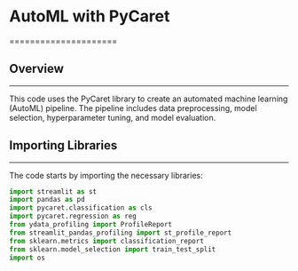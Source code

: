 # AutoML with PyCaret
=====================

## Overview
------------

This code uses the PyCaret library to create an automated machine learning (AutoML) pipeline. The pipeline includes data preprocessing, model selection, hyperparameter tuning, and model evaluation.

## Importing Libraries
----------------------

The code starts by importing the necessary libraries:
```python
import streamlit as st
import pandas as pd
import pycaret.classification as cls
import pycaret.regression as reg
from ydata_profiling import ProfileReport
from streamlit_pandas_profiling import st_profile_report
from sklearn.metrics import classification_report
from sklearn.model_selection import train_test_split
import os